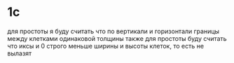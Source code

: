 # 1c
для простоты я буду считать что по вертикали и горизонтали границы между клетками одинаковой толщины
также для простоты буду считать что иксы и 0 строго меньше ширины и высоты клеток, то есть не вылазят 
